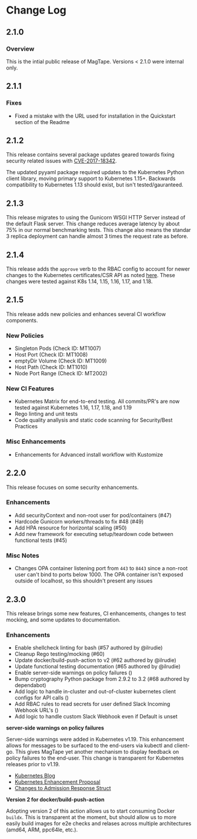 # Change Log

## 2.1.0

### Overview

This is the intial public release of MagTape. Versions < 2.1.0 were internal only.

## 2.1.1

### Fixes

- Fixed a mistake with the URL used for installation in the Quickstart section of the Readme

## 2.1.2

This release contains several package updates geared towards fixing security related issues with [CVE-2017-18342](https://nvd.nist.gov/vuln/detail/CVE-2017-18342).

 The updated pyyaml package required updates to the Kubernetes Python client library, moving primary support to Kubernetes 1.15+. Backwards compatibility to Kubernetes 1.13 should exist, but isn't tested/gauranteed.

## 2.1.3

This release migrates to using the Gunicorn WSGI HTTP Server instead of the default Flask server. This change reduces average latency by about 75% in our normal benchmarking tests. This change also means the standar 3 replica deployment can handle almost 3 times the request rate as before.

## 2.1.4

This release adds the `approve` verb to the RBAC config to account for newer changes to the Kubernetes certificates/CSR API as noted [here](https://github.com/kubernetes/kubernetes/pull/86933). These changes were tested against K8s 1.14, 1.15, 1.16, 1.17, and 1.18.

## 2.1.5

This release adds new policies and enhances several CI workflow components.

### New Policies

- Singleton Pods (Check ID: MT1007)
- Host Port (Check ID: MT1008)
- emptyDir Volume (Check ID: MT1009)
- Host Path (Check ID: MT1010)
- Node Port Range (Check ID: MT2002)

### New CI Features

- Kubernetes Matrix for end-to-end testing. All commits/PR's are now tested against Kubernetes 1.16, 1.17, 1.18, and 1.19
- Rego linting and unit tests
- Code quality anallysis and static code scanning for Security/Best Practices

### Misc Enhancements

- Enhancements for Advanced install workflow with Kustomize

## 2.2.0

This release focuses on some security enhancements.

### Enhancements

- Add securityContext and non-root user for pod/containers (#47)
- Hardcode Gunicorn workers/threads to fix #48 (#49)
- Add HPA resource for horizontal scaling (#50)
- Add new framework for executing setup/teardown code between functional tests (#45)

### Misc Notes

- Changes OPA container listening port from `443` to `8443` since a non-root user can't bind to ports below 1000. The OPA container isn't exposed outside of localhost, so this shouldn't present any issues

## 2.3.0

This release brings some new features, CI enhancements, changes to test mocking, and some updates to documentation.

### Enhancements

- Enable shellcheck linting for bash (#57 authored by @ilrudie)
- Cleanup Rego testing/mocking (#60)
- Update docker/build-push-action to v2 (#62 authored by @ilrudie)
- Update functional testing documentation (#65 authored by @ilrudie)
- Enable server-side warnings on policy failures ()
- Bump cryptography Python package from 2.9.2 to 3.2 (#68 authored by dependabot)
- Add logic to handle in-cluster and out-of-cluster kubernetes client configs for API calls ()
- Add RBAC rules to read secrets for user defined Slack Incoming Webhook URL's ()
- Add logic to handle custom Slack Webhook even if Default is unset


**server-side warnings on policy failures**

Server-side warnings were added in Kubernetes v1.19. This enhancement allows for messages to be surfaced to the end-users via kubectl and client-go. This gives MagTape yet another mechanism to display feedback on policy failures to the end-user. This change is transparent for Kubernetes releases prior to v1.19.

- [Kubernetes Blog](https://kubernetes.io/blog/2020/09/03/warnings/#admission-webhooks)
- [Kubernetes Enhancement Proposal](https://github.com/kubernetes/enhancements/tree/master/keps/sig-api-machinery/1693-warnings#server-side)
- [Changes to Admission Response Struct](https://github.com/kubernetes/kubernetes/blob/f7a13de36c4584464adc991c7a3d1f38f610232e/pkg/apis/admission/types.go#L141)

**Version 2 for docker/build-push-action**

Adopting version 2 of this action allows us to start consuming Docker `buildx`. This is transparent at the moment, but should allow us to more easily build images for e2e checks and relases across multiple architectures (amd64, ARM, ppc64le, etc.).

